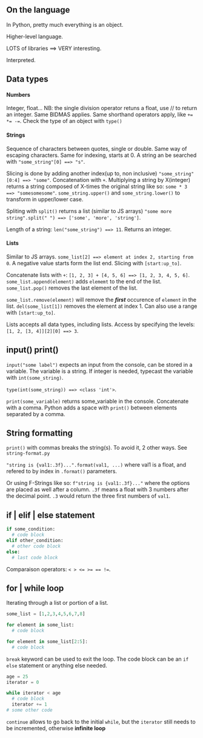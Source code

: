 ## On the language

In Python, pretty much everything is an object.

Higher-level language.

LOTS of libraries ==> VERY interesting.

Interpreted.

## Data types

#### Numbers

Integer, float...
NB: the single division operator retuns a float, use // to return an integer.
Same BIDMAS applies. Same shorthand operators apply, like `+= *= -=`.
Check the type of an object with `type()`

#### Strings

Sequence of characters between quotes, single or double. Same way of escaping characters.
Same for indexing, starts at 0. A string an be searched with `"some_string"[0] ==> "s"`.

Slicing is done by adding another index(up to, non inclusive) `"some_string"[0:4] ==> "some"`.
Concatenation with `+`.
Multiplying a string by X(integer) returns a string composed of X-times the original string like so: `some * 3 ==> "somesomesome"`.
`some_string.upper()` and `some_string.lower()` to transform in upper/lower case.

Spliting with `split()` returns a list (similar to JS arrays) `"some more string".split(" ") ==> ['some', 'more', 'string']`.

Length of a string: `len("some_string") ==> 11`. Returns an integer.

#### Lists

Similar to JS arrays. `some_list[2] ==> element at index 2, starting from 0`. A negative value starts form the list end. Slicing with `[start:up_to]`.

Concatenate lists with `+`: `[1, 2, 3] + [4, 5, 6] ==> [1, 2, 3, 4, 5, 6]`.
`some_list.append(element)` adds `elememt` to the end of the list. `some_list.pop()` removes the last element of the list.

`some_list.remove(element)` will remove the **_first_** occurence of `element` in the list. `del(some_list[1])` removes the element at index 1. Can also use a range with `[start:up_to]`.

Lists accepts all data types, including lists. Access by specifying the levels: `[1, 2, [3, 4]][2][0] ==> 3`.

## input() print()

`input("some label")` expects an input from the console, can be stored in a variable. The variable is a string. If integer is needed, typecast the variable with `int(some_string)`.

`type(int(some_string)) ==> <class 'int'>`.

`print(some_variable)` returns some_variable in the console. Concatenate with a comma. Python adds a space with `print()` between elements separated by a comma.

## String formatting

`print()` with commas breaks the string(s). To avoid it, 2 other ways. See `string-format.py`

`"string is {val1:.3f}...".format(val1, ...)` where val1 is a float, and refered to by index in `.format()` parameters.

Or using F-Strings like so: `f"string is {val1:.3f}..."` where the options are placed as well after a column. `.3f` means a float with 3 numbers after the decimal point. `.3` would return the three first numbers of `val1`.

## if | elif | else statement

```python
if some_condition:
  # code block
elif other_condition:
  # other code block
else:
  # last code block
```

Comparaison operators: `< > <= >= == !=`.

## for | while loop

Iterating through a list or portion of a list.

```python
some_list = [1,2,3,4,5,6,7,8]

for element in some_list:
  # code block

for element in some_list[2:5]:
  # code block
```

`break` keyword can be used to exit the loop. The code block can be an `if else` statement or anything else needed.

```python
age = 25
iterator = 0

while iterator < age
  # code block
  iterator += 1
# some other code
```

`continue` allows to go back to the initial `while`, but the `iterator` still needs to be incremented, otherwise **infinite loop**
